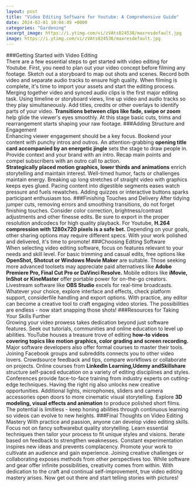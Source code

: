 ```yaml
---
layout: post
title: "Video Editing Software for Youtube: A Comprehensive Guide"
date: 2024-02-01 10:04:49 +0000
categories: "Gardening"
excerpt_image: https://i.ytimg.com/vi/zVAts824538/maxresdefault.jpg
image: https://i.ytimg.com/vi/zVAts824538/maxresdefault.jpg
---
```


###Getting Started with Video Editing  
There are a few essential steps to get started with video editing for Youtube. First, you need to plan out your video concept before filming any footage. Sketch out a storyboard to map out shots and scenes. Record both video and separate audio tracks to ensure high quality. When filming is complete, it's time to import your assets and start the editing process.
Merging together video and synced audio clips is the first major editing task. Using timeline or storyboard views, line up video and audio tracks so they play simultaneously. Add titles, credits or other overlays to identify parts of your video. **Transitions between clips like fade, swipe or zoom** help glide the viewer's eyes smoothly. At this stage basic cuts, trims and rearrangement starts shaping your raw footage.
###Adding Structure and Engagement   
Enhancing viewer engagement should be a key focus. Bookend your content with punchy intros and outros. An attention-grabbing **opening title card accompanied by an energetic jingle** sets the stage to draw people in. Provide context and your brand with an intro. Recap main points and compel subscribers with an outro call to action.  
**Strategically placed motion graphics, lower thirds and animations** enrich storytelling and maintain interest. Well-timed humor, facts or challenges maintain energy. Breaking up long stretches of straight video with graphics keeps eyes glued. Pacing content into digestible segments eases watch pressure and fuels rewatches. Adding quizzes or interactive buttons sparks participant enthusiasm too.
###Finishing Touches and Delivery
After tidying jumper cuts, removing errors and smoothing transitions, do not forget finishing touches. Consider color correction, brightness/contrast adjustments and other finesse edits. Be sure to export in the proper resolution andcodecs for high quality playback. For Youtube, **H.264 compression with 1280x720 pixels is a safe bet.** Depending on your goals, other sharing options may require different specs. With your work polished and delivered, it's time to promote!
###Choosing Editing Software  
When selecting video editing software, focus on features relevant to your needs and skill level. For basic trimming and casual edits, free options like **OpenShot, Shotcut or Windows Movie Maker** are suitable. Those seeking more advanced toolsets may appreciate paid alternatives like **Adobe Premiere Pro, Final Cut Pro or DaVinci Resolve.** 
Mobile editors like **iMovie, InShot or KineMaster** offer portable power for on-the-go creators. Livestream software like **OBS Studio** excels for real-time broadcasts. Whatever your choice, explore interface and effects, check platform support, considerfile handling and export options. With practice, any editor can become a creative tool to craft engaging video stories. The possibilities are endless - now start snapping those shots!
###Resources for Taking Your Skills Further  
Growing your video prowess takes dedication beyond just software features. Seek out tutorials, communities and online education to level up abilities. YouTube houses a treasure trove of editing **how-to videos covering topics like motion graphics, color grading and screen recording.** Major software developers also offer formal courses to master their tools. 
Joining Facebook groups and subreddits connects you to other video lovers. Crowdsource feedback and tips, compare workflows or collaborate on projects. Online courses from **LinkedIn Learning,Udemy andSkillshare** structure self-paced education on a variety of editing disciplines and styles. Conferences provide face-to-face training from industry experts on cutting-edge techniques. 
Having the right rig also unlocks new creative opportunities. Additional lights, microphones, sliders and camera accessories open doors to more cinematic visual storytelling. Explore **3D modeling, visual effects and animation** to produce polished short films. The potential is limitless - keep honing abilities through continuous learning so videos can evolve to new heights.
###Final Thoughts on Video Editing Mastery
With practice and passion, anyone can develop video editing skills. Focus not on fancy softwarebut quality storytelling. Learn essential techniques then tailor your process to fit unique styles and visions. Iterate based on feedback to strengthen weaknesses. Constant experimentation inspires new ideas and prevents complacency. 
Promote your work to cultivate an audience and gain experience. Joining creative challenges or collaborating exposes methods from other perspectives too. While software and gear offer infinite possibilities, creativity comes from within. With dedication to the craft and continual self-improvement, true video editing mastery arises. Now get out there and start telling stories with pictures!